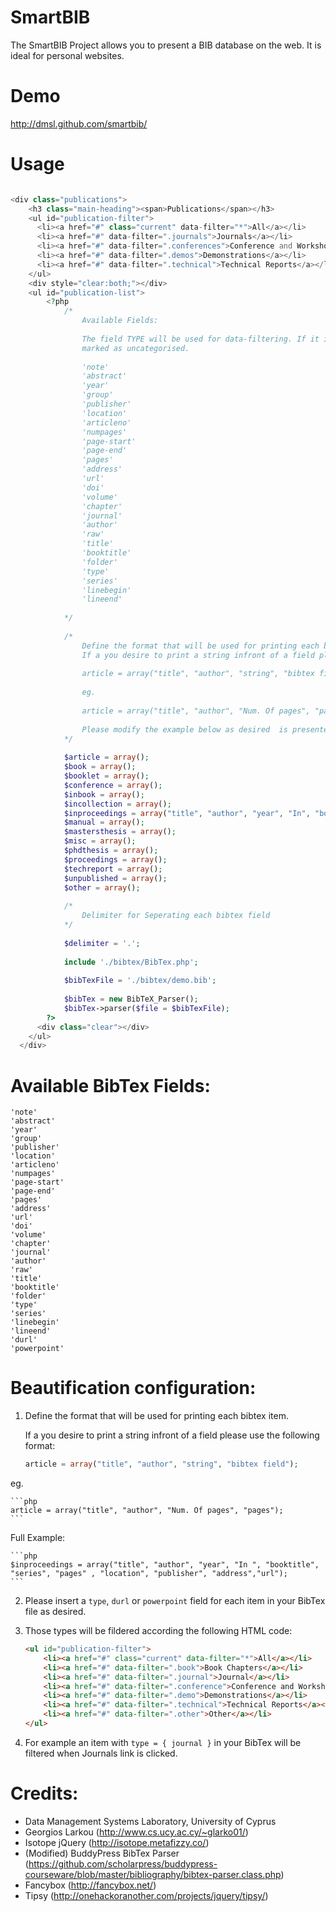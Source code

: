 SmartBIB
=================================

The SmartBIB Project allows you to present a BIB database on the web. It is ideal for personal websites.

Demo
====

http://dmsl.github.com/smartbib/

Usage
=====

```php

<div class="publications"> 
    <h3 class="main-heading"><span>Publications</span></h3>
    <ul id="publication-filter">
      <li><a href="#" class="current" data-filter="*">All</a></li>
      <li><a href="#" data-filter=".journals">Journals</a></li>
      <li><a href="#" data-filter=".conferences">Conference and Workshop Proceedings</a></li>
      <li><a href="#" data-filter=".demos">Demonstrations</a></li>
      <li><a href="#" data-filter=".technical">Technical Reports</a></li>
    </ul>
    <div style="clear:both;"></div>
    <ul id="publication-list">
        <?php            
            /*
                Available Fields: 
                
                The field TYPE will be used for data-filtering. If it is not available then the item will be 
                marked as uncategorised.
                
                'note' 
                'abstract'
                'year'
                'group'
                'publisher'
                'location'
                'articleno'
                'numpages'
                'page-start'
                'page-end'
                'pages'
                'address'
                'url'
                'doi'
                'volume'
                'chapter'
                'journal'
                'author'
                'raw'
                'title'
                'booktitle'
                'folder'
                'type'
                'series'
                'linebegin'
                'lineend'
            
            */
            
            /* 
                Define the format that will be used for printing each bibtex item.
                If a you desire to print a string infront of a field please use the following format:
                
                article = array("title", "author", "string", "bibtex field");
                
                eg.
                
                article = array("title", "author", "Num. Of pages", "pages");
                
                Please modify the example below as desired  is presented bellow. 
            */
            
            $article = array();
            $book = array();
            $booklet = array();
            $conference = array();
            $inbook = array();
            $incollection = array();
            $inproceedings = array("title", "author", "year", "In", "booktitle", "(", "series", ") ", "location", "publisher", "address", "Article ", "articleno", "numpages"," pages. ", "DOI=", "doi", "url");
            $manual = array();
            $mastersthesis = array();
            $misc = array();
            $phdthesis = array();
            $proceedings = array();
            $techreport = array();
            $unpublished = array();
            $other = array();
            
            /* 
                Delimiter for Seperating each bibtex field
            */
            
            $delimiter = '.';
                            
            include './bibtex/BibTex.php';  			
            
            $bibTexFile = './bibtex/demo.bib';
            
            $bibTex = new BibTeX_Parser();
            $bibTex->parser($file = $bibTexFile); 
        ?>
      <div class="clear"></div>
    </ul>
  </div>
```

Available BibTex Fields:
=======================

    'note' 
    'abstract'
    'year'
    'group'
    'publisher'
    'location'
    'articleno'
    'numpages'
    'page-start'
    'page-end'
    'pages'
    'address'
    'url'
    'doi'
    'volume'
    'chapter'
    'journal'
    'author'
    'raw'
    'title'
    'booktitle'
    'folder'
    'type'
    'series'
    'linebegin'
    'lineend'
	'durl'
	'powerpoint'
    
Beautification configuration:
======================

1. Define the format that will be used for printing each bibtex item.
   
   If a you desire to print a string infront of a field please use the following format:
                
     ```php
     article = array("title", "author", "string", "bibtex field");
     ```
  eg.

    ```php
    article = array("title", "author", "Num. Of pages", "pages");
    ```

  Full Example:
    
    ```php
    $inproceedings = array("title", "author", "year", "In ", "booktitle", "series", "pages" , "location", "publisher", "address","url");
    ```

2. Please insert a `type`, `durl` or `powerpoint` field for each item in your BibTex file as desired.

3. Those types will be fildered according the following HTML code:

    ```html
    <ul id="publication-filter">
		<li><a href="#" class="current" data-filter="*">All</a></li>
		<li><a href="#" data-filter=".book">Book Chapters</a></li>
		<li><a href="#" data-filter=".journal">Journal</a></li>
		<li><a href="#" data-filter=".conference">Conference and Workshop Proceedings</a></li>
		<li><a href="#" data-filter=".demo">Demonstrations</a></li>
		<li><a href="#" data-filter=".technical">Technical Reports</a></li>
		<li><a href="#" data-filter=".other">Other</a></li>
    </ul>
    ```
    
4. For example an item with `type = { journal }` in your BibTex will be filtered when Journals link is clicked.


Credits:
========

+ Data Management Systems Laboratory, University of Cyprus
+ Georgios Larkou (http://www.cs.ucy.ac.cy/~glarko01/)
+ Isotope jQuery (http://isotope.metafizzy.co/)
+ (Modified) BuddyPress BibTex Parser (https://github.com/scholarpress/buddypress-courseware/blob/master/bibliography/bibtex-parser.class.php)
+ Fancybox (http://fancybox.net/) 
+ Tipsy (http://onehackoranother.com/projects/jquery/tipsy/)

